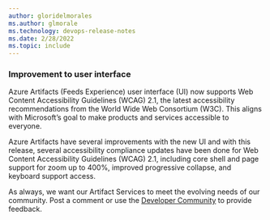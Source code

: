 ```yaml
---
author: gloridelmorales
ms.author: glmorale
ms.technology: devops-release-notes
ms.date: 2/28/2022
ms.topic: include
---
```


### Improvement to user interface

Azure Artifacts (Feeds Experience) user interface (UI) now supports Web Content Accessibility Guidelines (WCAG) 2.1, the latest accessibility recommendations from the World Wide Web Consortium (W3C). This aligns with Microsoft’s goal to make products and services accessible to everyone.   

Azure Artifacts have several improvements with the new UI and with this release, several accessibility compliance updates have been done for Web Content Accessibility Guidelines (WCAG) 2.1, including core shell and page support for zoom up to 400%, improved progressive collapse, and keyboard support access. 

As always, we want our Artifact Services to meet the evolving needs of our community. Post a comment or use the [Developer Community](https://developercommunity.visualstudio.com/spaces/22/tfs.html?type=idea) to provide feedback.